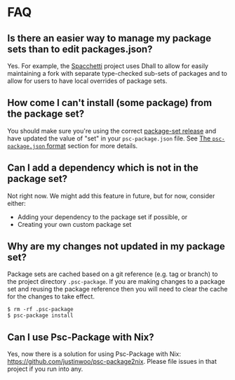 # FAQ

## Is there an easier way to manage my package sets than to edit packages.json?

Yes. For example, the [Spacchetti](https://github.com/justinwoo/spacchetti/) project uses Dhall to allow for easily maintaining a fork with separate type-checked sub-sets of packages and to allow for users to have local overrides of package sets.

## How come I can't install (some package) from the package set?

You should make sure you're using the correct [package-set release](https://github.com/purescript/package-sets/releases) and have updated the value of "set" in your `psc-package.json` file. See [The `psc-package.json` format](https://github.com/purescript/psc-package#the-psc-packagejson-format) section for more details.

## Can I add a dependency which is not in the package set?

Not right now. We might add this feature in future, but for now, consider either:

- Adding your dependency to the package set if possible, or
- Creating your own custom package set

## Why are my changes not updated in my package set?

Package sets are cached based on a git reference (e.g. tag or branch)
to the project directory `.psc-package`. If you are making changes to
a package set and reusing the package reference then you will need to
clear the cache for the changes to take effect.

```
$ rm -rf .psc-package
$ psc-package install
```

## Can I use Psc-Package with Nix?

Yes, now there is a solution for using Psc-Package with Nix: <https://github.com/justinwoo/psc-package2nix>. Please file issues in that project if you run into any.
